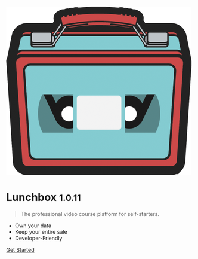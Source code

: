 ![logo](assets/images/lunchbox-flat.png)

# Lunchbox <small>1.0.11</small>

> The professional video course platform for self-starters.

- Own your data
- Keep your entire sale
- Developer-Friendly

[Get Started](installation)